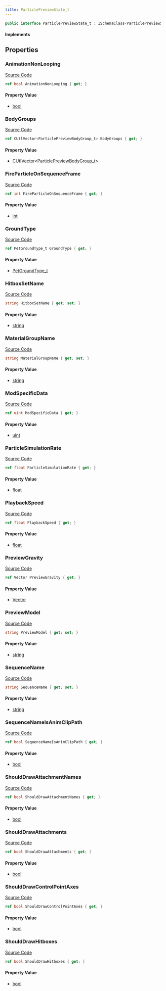 ```yaml
---
title: ParticlePreviewState_t
---
```


```csharp
public interface ParticlePreviewState_t : ISchemaClass<ParticlePreviewState_t>, ISchemaField, ISchemaClass, INativeHandle
```

#### Implements

## Properties

### AnimationNonLooping

[Source Code](https://github.com/swiftly-solution/swiftlys2/blob/main/managed/src/SwiftlyS2.Generated/Schemas/Interfaces/ParticlePreviewState_t.cs#L45)

```csharp
ref bool AnimationNonLooping { get; }
```

#### Property Value

- [bool](https://learn.microsoft.com/dotnet/api/system.boolean)

### BodyGroups

[Source Code](https://github.com/swiftly-solution/swiftlys2/blob/main/managed/src/SwiftlyS2.Generated/Schemas/Interfaces/ParticlePreviewState_t.cs#L31)

```csharp
ref CUtlVector<ParticlePreviewBodyGroup_t> BodyGroups { get; }
```

#### Property Value

- [CUtlVector](/docs/api/-1)<[ParticlePreviewBodyGroup_t](/docs/api/shared/schemadefinitions/particlepreviewbodygroup_t)>

### FireParticleOnSequenceFrame

[Source Code](https://github.com/swiftly-solution/swiftlys2/blob/main/managed/src/SwiftlyS2.Generated/Schemas/Interfaces/ParticlePreviewState_t.cs#L25)

```csharp
ref int FireParticleOnSequenceFrame { get; }
```

#### Property Value

- [int](https://learn.microsoft.com/dotnet/api/system.int32)

### GroundType

[Source Code](https://github.com/swiftly-solution/swiftlys2/blob/main/managed/src/SwiftlyS2.Generated/Schemas/Interfaces/ParticlePreviewState_t.cs#L21)

```csharp
ref PetGroundType_t GroundType { get; }
```

#### Property Value

- [PetGroundType_t](/docs/api/shared/schemadefinitions/petgroundtype_t)

### HitboxSetName

[Source Code](https://github.com/swiftly-solution/swiftlys2/blob/main/managed/src/SwiftlyS2.Generated/Schemas/Interfaces/ParticlePreviewState_t.cs#L27)

```csharp
string HitboxSetName { get; set; }
```

#### Property Value

- [string](https://learn.microsoft.com/dotnet/api/system.string)

### MaterialGroupName

[Source Code](https://github.com/swiftly-solution/swiftlys2/blob/main/managed/src/SwiftlyS2.Generated/Schemas/Interfaces/ParticlePreviewState_t.cs#L29)

```csharp
string MaterialGroupName { get; set; }
```

#### Property Value

- [string](https://learn.microsoft.com/dotnet/api/system.string)

### ModSpecificData

[Source Code](https://github.com/swiftly-solution/swiftlys2/blob/main/managed/src/SwiftlyS2.Generated/Schemas/Interfaces/ParticlePreviewState_t.cs#L19)

```csharp
ref uint ModSpecificData { get; }
```

#### Property Value

- [uint](https://learn.microsoft.com/dotnet/api/system.uint32)

### ParticleSimulationRate

[Source Code](https://github.com/swiftly-solution/swiftlys2/blob/main/managed/src/SwiftlyS2.Generated/Schemas/Interfaces/ParticlePreviewState_t.cs#L35)

```csharp
ref float ParticleSimulationRate { get; }
```

#### Property Value

- [float](https://learn.microsoft.com/dotnet/api/system.single)

### PlaybackSpeed

[Source Code](https://github.com/swiftly-solution/swiftlys2/blob/main/managed/src/SwiftlyS2.Generated/Schemas/Interfaces/ParticlePreviewState_t.cs#L33)

```csharp
ref float PlaybackSpeed { get; }
```

#### Property Value

- [float](https://learn.microsoft.com/dotnet/api/system.single)

### PreviewGravity

[Source Code](https://github.com/swiftly-solution/swiftlys2/blob/main/managed/src/SwiftlyS2.Generated/Schemas/Interfaces/ParticlePreviewState_t.cs#L49)

```csharp
ref Vector PreviewGravity { get; }
```

#### Property Value

- [Vector](/docs/api/shared/natives/vector)

### PreviewModel

[Source Code](https://github.com/swiftly-solution/swiftlys2/blob/main/managed/src/SwiftlyS2.Generated/Schemas/Interfaces/ParticlePreviewState_t.cs#L17)

```csharp
string PreviewModel { get; set; }
```

#### Property Value

- [string](https://learn.microsoft.com/dotnet/api/system.string)

### SequenceName

[Source Code](https://github.com/swiftly-solution/swiftlys2/blob/main/managed/src/SwiftlyS2.Generated/Schemas/Interfaces/ParticlePreviewState_t.cs#L23)

```csharp
string SequenceName { get; set; }
```

#### Property Value

- [string](https://learn.microsoft.com/dotnet/api/system.string)

### SequenceNameIsAnimClipPath

[Source Code](https://github.com/swiftly-solution/swiftlys2/blob/main/managed/src/SwiftlyS2.Generated/Schemas/Interfaces/ParticlePreviewState_t.cs#L47)

```csharp
ref bool SequenceNameIsAnimClipPath { get; }
```

#### Property Value

- [bool](https://learn.microsoft.com/dotnet/api/system.boolean)

### ShouldDrawAttachmentNames

[Source Code](https://github.com/swiftly-solution/swiftlys2/blob/main/managed/src/SwiftlyS2.Generated/Schemas/Interfaces/ParticlePreviewState_t.cs#L41)

```csharp
ref bool ShouldDrawAttachmentNames { get; }
```

#### Property Value

- [bool](https://learn.microsoft.com/dotnet/api/system.boolean)

### ShouldDrawAttachments

[Source Code](https://github.com/swiftly-solution/swiftlys2/blob/main/managed/src/SwiftlyS2.Generated/Schemas/Interfaces/ParticlePreviewState_t.cs#L39)

```csharp
ref bool ShouldDrawAttachments { get; }
```

#### Property Value

- [bool](https://learn.microsoft.com/dotnet/api/system.boolean)

### ShouldDrawControlPointAxes

[Source Code](https://github.com/swiftly-solution/swiftlys2/blob/main/managed/src/SwiftlyS2.Generated/Schemas/Interfaces/ParticlePreviewState_t.cs#L43)

```csharp
ref bool ShouldDrawControlPointAxes { get; }
```

#### Property Value

- [bool](https://learn.microsoft.com/dotnet/api/system.boolean)

### ShouldDrawHitboxes

[Source Code](https://github.com/swiftly-solution/swiftlys2/blob/main/managed/src/SwiftlyS2.Generated/Schemas/Interfaces/ParticlePreviewState_t.cs#L37)

```csharp
ref bool ShouldDrawHitboxes { get; }
```

#### Property Value

- [bool](https://learn.microsoft.com/dotnet/api/system.boolean)


